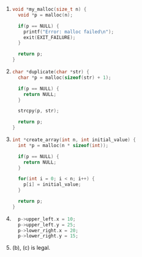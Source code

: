 1. ```c
   void *my_malloc(size_t n) {
     void *p = malloc(n);
   
     if(p == NULL) {
       printf("Error: malloc failed\n");
       exit(EXIT_FAILURE);
     }
   
     return p;
   }
   ```

2. ```c
   char *duplicate(char *str) {
     char *p = malloc(sizeof(str) + 1);
   
     if(p == NULL) {
       return NULL;
     }
   
     strcpy(p, str);
   
     return p;
   }
   ```

3. ```c
   int *create_array(int n, int initial_value) {
     int *p = malloc(n * sizeof(int));
   
     if(p == NULL) {
       return NULL;
     }
   
     for(int i = 0; i < n; i++) {
       p[i] = initial_value;
     }
   
     return p;
   }
   ```

4. ```c
     p->upper_left.x = 10;
     p->upper_left.y = 25;
     p->lower_right.x = 20;
     p->lower_right.y = 15;
   ```

1. (b), (c) is legal.

